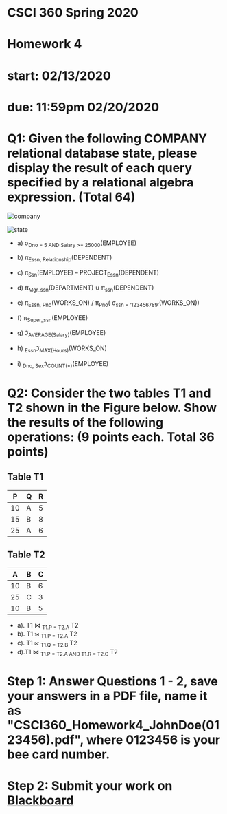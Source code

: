 # CSCI 360 Spring 2020
# Homework 4
# start: 02/13/2020
# due: 11:59pm 02/20/2020

# Q1: Given the following COMPANY relational database state, please display the result of each query specified by a relational algebra expression. (Total 64)

![company](https://d2vlcm61l7u1fs.cloudfront.net/media%2F500%2F500decc6-d150-4a9e-bca8-b1c219adb1de%2FphpahrxoM.png)

![state](https://d2vlcm61l7u1fs.cloudfront.net/media%2F605%2F6052c100-6ddb-4570-8c74-bff61d413d87%2FphpDnEFxK.png)


+ a) σ<sub>Dno = 5 AND Salary >= 25000</sub>(EMPLOYEE)
+ b) π<sub>Essn, Relationship</sub>(DEPENDENT)
+ c) π<sub>Ssn</sub>(EMPLOYEE) – PROJECT<sub>Essn</sub>(DEPENDENT)
+ d) π<sub>Mgr_ssn</sub>(DEPARTMENT) ∪ π<sub>ssn</sub>(DEPENDENT)

+ e) π<sub>Essn, Pno</sub>(WORKS_ON)  / π<sub>Pno</sub>( σ<sub>ssn = ‘123456789’</sub>(WORKS_ON))

+ f) π<sub>Super_ssn</sub>(EMPLOYEE)

+ g) ℑ<sub>AVERAGE(Salary)</sub>(EMPLOYEE)
+ h) <sub>Essn</sub>ℑ<sub>MAX(Hours)</sub>(WORKS_ON)
+ i) <sub>Dno, Sex</sub>ℑ<sub>COUNT(*)</sub>(EMPLOYEE)


# Q2: Consider the two tables T1 and T2 shown in the Figure below. Show the results of the following operations: (9 points each. Total 36 points)

## Table T1

|P|Q|R|
|----|----|----|
|10|A|5|
|15|B|8|
|25|A|6|


## Table T2

|A|B|C|
|----|----|----|
|10|B|6|
|25|C|3|
|10|B|5|


+ a). T1 ⋈ <sub>T1.P = T2.A</sub> T2
+ b). T1 ⟕ <sub>T1.P = T2.A</sub> T2
+ c). T1 ⟖ <sub>T1.Q = T2.B</sub> T2
+ d).T1 ⋈ <sub>T1.P = T2.A AND T1.R = T2.C</sub> T2





# Step 1: Answer Questions 1 - 2, save your answers in a PDF file, name it as "CSCI360_Homework4_JohnDoe(0123456).pdf", where 0123456 is your bee card number.

# Step 2: Submit your work on [Blackboard](https://blackboard.sau.edu/webapps/login/)
